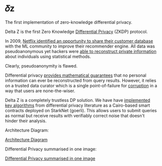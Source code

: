 # 𝛿z
The first implementation of zero-knowledge differential privacy.

Delta Z is the first Zero Knowledge [Differential Privacy](https://en.wikipedia.org/wiki/Differential_privacy) (ZKDP) protocol.

In 2009, [Netflix identified an opportunity to share their customer database](https://en.wikipedia.org/wiki/Differential_privacy) with the ML community to improve their recommender engine. All data was pseudoanonymous yet hackers were [able to reconstruct private information](https://www.wired.com/2010/03/netflix-cancels-contest/) about individuals using statistical methods.

Clearly, pseudoanonymity is flawed.

Differential privacy [provides mathematical guarantees](https://www.cis.upenn.edu/~aaroth/Papers/privacybook.pdf) that no personal information can ever be reconstructed from query results. However, it relies on a trusted data curator which is a single point-of-failure for [corruption](https://fortune.com/2023/07/12/harvard-business-school-francesca-gino-retractions-fabricated-data-dishonesty/) in a way that users are none-the-wiser.

Delta Z is a completely trustless DP solution. We have have [implemented key algorithms](https://github.com/manuj-mishra/zkdiffpriv) from differential privacy literature as a Cairo-based smart contracts deployed on StarkNet (goerli). This allows users to submit queries as normal but receive results with verifiably correct noise that doesn't hinder their analysis.

Architecture Diagram:

[Architecture Diagram](./architecture.png)

Differential Privacy summarised in one image:

[Differential Privacy summarised in one image](./differential-privacy-summary.png)

